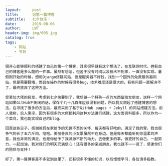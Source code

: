 ```yaml
---
layout:     post
title:      记第一篇博客
subtitle:   七夕快乐！
date:       2019-08-06
author:     LWT
header-img: img/005.jpg
catalog: true
tags:
    - 网站
    - 节日
---
```


    很开心能够顺利的搭建了自己的第一个博客，其实很早就有这个想法了，在互联网时代，拥有自己的博客是多么酷的一件事。虽然有想法，但苦于没有时间以及技术不到家，一直没有实现。暑假刚开始的时候，想用Django搭建网站，但是服务器不好找，找到一个国外的免费服务器网站，但是需要翻墙，而且在操作的时候有很多bug，技术难度还是很大的，有些问题一直解决不了，最终放弃了这种方法。

    受某位大佬的启发，考虑到七夕快要到了，我想做一个特殊一点的东西留给女朋友，这样一个网站如果GitHub不倒闭的话，保存个几十几百年应该没有问题，所以我又燃起了搭建博客的想法，在寻找了很多的方法后，最终采用了基于GitHub pages + Jekyll 的网站搭建方法。前人栽树，后人乘凉，因为有很多的大佬都利用这种方法进行搭建，这方面资料很多，所以作为一个菜鸟，我也能实现自己的blog。

    回首这些日子，感谢爸妈在家给予的无微不至的关怀，每天都有好吃的，满足了我的胃，我也很争气的长了五六斤肉，哈哈。美丽善良的小女票虽然不在身边，但是每天都能听到你温柔的声音，我也非常的满足，也是你给予了我源源不断的动力，去做更多的事，做更好的自己，一起努力，一起加油，我对我们的明天充满信心！还有很多的亲戚朋友，我也就不一一说了，感谢你们的陪伴与支持！

    好了，第一篇博客差不多就到这里了，还有很多不懂的知识，以后慢慢学习，各位请多指教。

